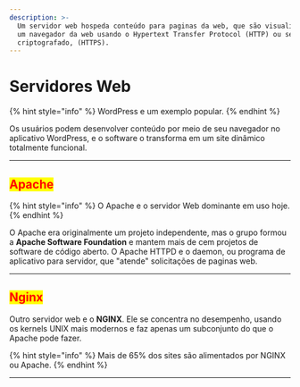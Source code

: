 ```yaml
---
description: >-
  Um servidor web hospeda conteúdo para paginas da web, que são visualizadas por
  um navegador da web usando o Hypertext Transfer Protocol (HTTP) ou seu tipo
  criptografado, (HTTPS).
---
```


# Servidores Web

{% hint style="info" %}
WordPress e um exemplo popular.
{% endhint %}

Os usuários podem desenvolver conteúdo por meio de seu navegador no aplicativo WordPress, e o software o transforma em um site dinâmico totalmente funcional.&#x20;

***

## <mark style="color:red;">Apache</mark>

{% hint style="info" %}
O Apache e o servidor Web dominante em uso hoje.
{% endhint %}

O Apache era originalmente um projeto independente, mas o grupo formou a **Apache Software Foundation** e mantem mais de cem projetos de software de código aberto. O Apache HTTPD e o daemon, ou programa de aplicativo para servidor, que "atende" solicitações de paginas web.&#x20;

***

## <mark style="color:red;">Nginx</mark>

Outro servidor web e o **NGINX**. Ele se concentra no desempenho, usando os kernels UNIX mais modernos e faz apenas um subconjunto do que o Apache pode fazer.

{% hint style="info" %}
Mais de 65% dos sites são alimentados por NGINX ou Apache.
{% endhint %}

***
